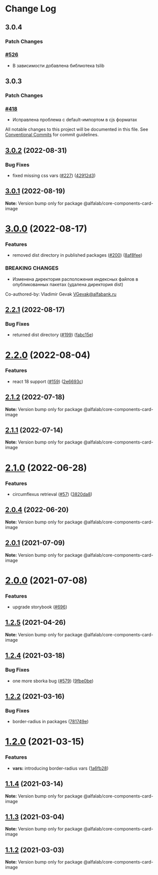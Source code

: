 # Change Log

## 3.0.4

### Patch Changes

### [#526](https://github.com/core-ds/core-components/pull/526)

-   В зависимости добавлена библиотека tslib

## 3.0.3

### Patch Changes

### [#418](https://github.com/core-ds/core-components/pull/418)

-   Исправлена проблема с default-импортом в cjs форматах

All notable changes to this project will be documented in this file.
See [Conventional Commits](https://conventionalcommits.org) for commit guidelines.

## [3.0.2](https://github.com/core-ds/core-components/compare/@alfalab/core-components-card-image@3.0.1...@alfalab/core-components-card-image@3.0.2) (2022-08-31)

### Bug Fixes

-   fixed missing css vars ([#227](https://github.com/core-ds/core-components/issues/227)) ([42912d3](https://github.com/core-ds/core-components/commit/42912d306657490e8c7f577cb53120767d503fcb))

## [3.0.1](https://github.com/core-ds/core-components/compare/@alfalab/core-components-card-image@3.0.0...@alfalab/core-components-card-image@3.0.1) (2022-08-19)

**Note:** Version bump only for package @alfalab/core-components-card-image

# [3.0.0](https://github.com/core-ds/core-components/compare/@alfalab/core-components-card-image@2.2.1...@alfalab/core-components-card-image@3.0.0) (2022-08-17)

### Features

-   removed dist directory in published packages ([#200](https://github.com/core-ds/core-components/issues/200)) ([8af8fee](https://github.com/core-ds/core-components/commit/8af8fee53ca0bd19fa2d1ca1422e0df23096e2c8))

### BREAKING CHANGES

-   Изменена директория расположения индексных файлов в опубликованных пакетах (удалена
    директория dist)

Co-authored-by: Vladimir Gevak <VGevak@alfabank.ru>

## [2.2.1](https://github.com/core-ds/core-components/compare/@alfalab/core-components-card-image@2.2.0...@alfalab/core-components-card-image@2.2.1) (2022-08-17)

### Bug Fixes

-   returned dist directory ([#199](https://github.com/core-ds/core-components/issues/199)) ([fabc15e](https://github.com/core-ds/core-components/commit/fabc15effa1457ca65ec7238206f1b1fc2a2a613))

# [2.2.0](https://github.com/core-ds/core-components/compare/@alfalab/core-components-card-image@2.1.2...@alfalab/core-components-card-image@2.2.0) (2022-08-04)

### Features

-   react 18 support ([#159](https://github.com/core-ds/core-components/issues/159)) ([2e6693c](https://github.com/core-ds/core-components/commit/2e6693c62f534e333aadb7d3fff4ffd78ac84c63))

## [2.1.2](https://github.com/core-ds/core-components/compare/@alfalab/core-components-card-image@2.1.1...@alfalab/core-components-card-image@2.1.2) (2022-07-18)

**Note:** Version bump only for package @alfalab/core-components-card-image

## [2.1.1](https://github.com/core-ds/core-components/compare/@alfalab/core-components-card-image@2.1.0...@alfalab/core-components-card-image@2.1.1) (2022-07-14)

**Note:** Version bump only for package @alfalab/core-components-card-image

# [2.1.0](https://github.com/core-ds/core-components/compare/@alfalab/core-components-card-image@2.0.4...@alfalab/core-components-card-image@2.1.0) (2022-06-28)

### Features

-   circumflexus retrieval ([#57](https://github.com/core-ds/core-components/issues/57)) ([3820da8](https://github.com/core-ds/core-components/commit/3820da818bcdcbee6904c648b3e29c3c828fe202))

## [2.0.4](https://github.com/core-ds/core-components/compare/@alfalab/core-components-card-image@2.0.3...@alfalab/core-components-card-image@2.0.4) (2022-06-20)

**Note:** Version bump only for package @alfalab/core-components-card-image

## [2.0.1](https://github.com/core-ds/core-components/compare/@alfalab/core-components-card-image@2.0.0...@alfalab/core-components-card-image@2.0.1) (2021-07-09)

**Note:** Version bump only for package @alfalab/core-components-card-image

# [2.0.0](https://github.com/core-ds/core-components/compare/@alfalab/core-components-card-image@1.2.5...@alfalab/core-components-card-image@2.0.0) (2021-07-08)

### Features

-   upgrade storybook ([#696](https://github.com/core-ds/core-components/issues/696))

## [1.2.5](https://github.com/core-ds/core-components/compare/@alfalab/core-components-card-image@1.2.4...@alfalab/core-components-card-image@1.2.5) (2021-04-26)

**Note:** Version bump only for package @alfalab/core-components-card-image

## [1.2.4](https://github.com/core-ds/core-components/compare/@alfalab/core-components-card-image@1.2.2...@alfalab/core-components-card-image@1.2.4) (2021-03-18)

### Bug Fixes

-   one more sborka bug ([#579](https://github.com/core-ds/core-components/issues/579)) ([9fbe0be](https://github.com/core-ds/core-components/commit/9fbe0beca56ec5971de78b3f6cda25305b260efc))

## [1.2.2](https://github.com/core-ds/core-components/compare/@alfalab/core-components-card-image@1.2.0...@alfalab/core-components-card-image@1.2.2) (2021-03-16)

### Bug Fixes

-   border-radius in packages ([781749e](https://github.com/core-ds/core-components/commit/781749ef38aefd5a6707ac56d2e297dce9f3e073))

# [1.2.0](https://github.com/core-ds/core-components/compare/@alfalab/core-components-card-image@1.1.4...@alfalab/core-components-card-image@1.2.0) (2021-03-15)

### Features

-   **vars:** introducing border-radius vars ([1a6fb28](https://github.com/core-ds/core-components/commit/1a6fb287bcfab50048c3a9100645b4dee8cd3395))

## [1.1.4](https://github.com/core-ds/core-components/compare/@alfalab/core-components-card-image@1.1.3...@alfalab/core-components-card-image@1.1.4) (2021-03-14)

**Note:** Version bump only for package @alfalab/core-components-card-image

## [1.1.3](https://github.com/core-ds/core-components/compare/@alfalab/core-components-card-image@1.1.2...@alfalab/core-components-card-image@1.1.3) (2021-03-04)

**Note:** Version bump only for package @alfalab/core-components-card-image

## [1.1.2](https://github.com/core-ds/core-components/compare/@alfalab/core-components-card-image@1.1.1...@alfalab/core-components-card-image@1.1.2) (2021-03-03)

**Note:** Version bump only for package @alfalab/core-components-card-image
